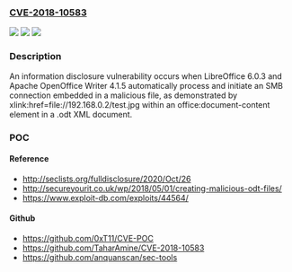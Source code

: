 ### [CVE-2018-10583](https://cve.mitre.org/cgi-bin/cvename.cgi?name=CVE-2018-10583)
![](https://img.shields.io/static/v1?label=Product&message=n%2Fa&color=blue)
![](https://img.shields.io/static/v1?label=Version&message=n%2Fa&color=blue)
![](https://img.shields.io/static/v1?label=Vulnerability&message=n%2Fa&color=brighgreen)

### Description

An information disclosure vulnerability occurs when LibreOffice 6.0.3 and Apache OpenOffice Writer 4.1.5 automatically process and initiate an SMB connection embedded in a malicious file, as demonstrated by xlink:href=file://192.168.0.2/test.jpg within an office:document-content element in a .odt XML document.

### POC

#### Reference
- http://seclists.org/fulldisclosure/2020/Oct/26
- http://secureyourit.co.uk/wp/2018/05/01/creating-malicious-odt-files/
- https://www.exploit-db.com/exploits/44564/

#### Github
- https://github.com/0xT11/CVE-POC
- https://github.com/TaharAmine/CVE-2018-10583
- https://github.com/anquanscan/sec-tools


